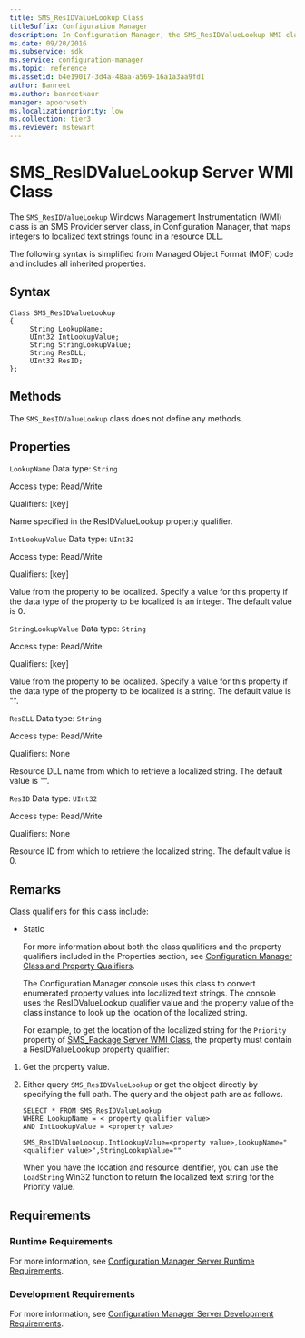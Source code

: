 ```yaml
---
title: SMS_ResIDValueLookup Class
titleSuffix: Configuration Manager
description: In Configuration Manager, the SMS_ResIDValueLookup WMI class is an SMS Provider server class that maps integers to localized text strings found in a resource DLL.
ms.date: 09/20/2016
ms.subservice: sdk
ms.service: configuration-manager
ms.topic: reference
ms.assetid: b4e19017-3d4a-48aa-a569-16a1a3aa9fd1
author: Banreet
ms.author: banreetkaur
manager: apoorvseth
ms.localizationpriority: low
ms.collection: tier3
ms.reviewer: mstewart
---
```

# SMS_ResIDValueLookup Server WMI Class
The `SMS_ResIDValueLookup` Windows Management Instrumentation (WMI) class is an SMS Provider server class, in Configuration Manager, that maps integers to localized text strings found in a resource DLL.

 The following syntax is simplified from Managed Object Format (MOF) code and includes all inherited properties.

## Syntax

```
Class SMS_ResIDValueLookup
{
     String LookupName;
     UInt32 IntLookupValue;
     String StringLookupValue;
     String ResDLL;
     UInt32 ResID;
};
```

## Methods
 The `SMS_ResIDValueLookup` class does not define any methods.

## Properties
 `LookupName`
 Data type: `String`

 Access type: Read/Write

 Qualifiers: [key]

 Name specified in the ResIDValueLookup property qualifier.

 `IntLookupValue`
 Data type: `UInt32`

 Access type: Read/Write

 Qualifiers: [key]

 Value from the property to be localized. Specify a value for this property if the data type of the property to be localized is an integer. The default value is 0.

 `StringLookupValue`
 Data type: `String`

 Access type: Read/Write

 Qualifiers: [key]

 Value from the property to be localized. Specify a value for this property if the data type of the property to be localized is a string. The default value is "".

 `ResDLL`
 Data type: `String`

 Access type: Read/Write

 Qualifiers: None

 Resource DLL name from which to retrieve a localized string. The default value is "".

 `ResID`
 Data type: `UInt32`

 Access type: Read/Write

 Qualifiers: None

 Resource ID from which to retrieve the localized string. The default value is 0.

## Remarks
 Class qualifiers for this class include:

- Static

  For more information about both the class qualifiers and the property qualifiers included in the Properties section, see [Configuration Manager Class and Property Qualifiers](../../../../../develop/reference/misc/class-and-property-qualifiers.md).

  The Configuration Manager console uses this class to convert enumerated property values into localized text strings. The console uses the ResIDValueLookup qualifier value and the property value of the class instance to look up the location of the localized string.

  For example, to get the location of the localized string for the `Priority` property of [SMS_Package Server WMI Class](../../../../../develop/reference/core/servers/configure/sms_package-server-wmi-class.md), the property must contain a ResIDValueLookup property qualifier:

1. Get the property value.

2. Either query `SMS_ResIDValueLookup` or get the object directly by specifying the full path. The query and the object path are as follows.

   ```
   SELECT * FROM SMS_ResIDValueLookup
   WHERE LookupName = < property qualifier value>
   AND IntLookupValue = <property value>

   SMS_ResIDValueLookup.IntLookupValue=<property value>,LookupName="<qualifier value>",StringLookupValue=""
   ```

   When you have the location and resource identifier, you can use the `LoadString` Win32 function to return the localized text string for the Priority value.

## Requirements

### Runtime Requirements
 For more information, see [Configuration Manager Server Runtime Requirements](../../../../../develop/core/reqs/server-runtime-requirements.md).

### Development Requirements
 For more information, see [Configuration Manager Server Development Requirements](../../../../../develop/core/reqs/server-development-requirements.md).
